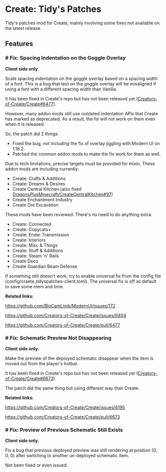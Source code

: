 # Create: Tidy's Patches
Tidy's patches mod for Create, mainly involving some fixes not available on the latest release.

## Features

### # Fix: Spacing Indentation on the Goggle Overlay

**Client side only.**

Scale spacing indentation on the goggle overlay based on a spacing width of a font. This is a bug that text on the goggle overlay will be misaligned if using a font with a different spacing width than Vanilla.

It has been fixed in Create's repo but has not been released yet ([Creators-of-Create/Create#6477](https://github.com/Creators-of-Create/Create/pull/6477)).

However, many addon mods still use outdated indentation APIs that Create has marked as deprecated.
As a result, the fix will not work on them even when it is released.

So, the patch did 2 things:

- Fixed the bug, not including the fix of overlay jiggling with Modern UI on 1.18.2.
- Patched the common addon mods to make the fix work for them as well.

Due to tech limitations, precise targets must be provided for mixin. These addon mods are including currently:
- Create: Crafts & Additions
- Create: Dreams & Desires
- Create Central Kitchen (also fixed [DragonsPlusMinecraft/CreateCentralKitchen#97](https://github.com/DragonsPlusMinecraft/CreateCentralKitchen/issues/97))
- Create Enchantment Industry
- Create Ore Excavation

These mods have been reviewed. There's no need to do anything extra:
- Create: Connected
- Create: Copycats+
- Create: Ender Transmission
- Create: Interiors
- Create: Misc & Things
- Create: Stuff & Additions
- Create: Steam 'n' Rails
- Create Deco
- Create Guardian Beam Defense

If something still doesn't work, try to enable universal fix from the config file (config/craete_tidyspatches-client.toml).
The universal fix is off as default to save some mem and time.

**Related links:**

https://github.com/BloCamLimb/ModernUI/issues/172

https://github.com/Creators-of-Create/Create/issues/6404

https://github.com/Creators-of-Create/Create/pull/6477

### # Fix: Schematic Preview Not Disappearing

**Client side only.**

Make the preview of the deployed schematic disappear when the item is moved out from the player's hotbar.

It has been fixed in Create's repo but has not been released yet ([Creators-of-Create/Create#6673](https://github.com/Creators-of-Create/Create/pull/6673)).

The patch did the same thing but using different way than Create.

**Related links:**

https://github.com/Creators-of-Create/Create/issues/6195

https://github.com/Creators-of-Create/Create/pull/6673

### # Fix: Preview of Previous Schematic Still Exists

**Client side only.**

Fix a bug that previous deployed preview was still rendering at position (0, 0, 0) after switching to another un-deployed schematic item.

Not been fixed or even issued.
